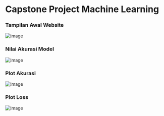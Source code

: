 # Capstone Project Machine Learning

### Tampilan Awal Website
![image](https://user-images.githubusercontent.com/112840692/206920117-2fe659c2-d519-4c7b-8591-a99dac31cb61.png)

### Nilai Akurasi Model
![image](https://user-images.githubusercontent.com/112840692/206919932-59d2f2cf-b3a5-4939-bb86-5c007785aba7.png)

### Plot Akurasi
![image](https://user-images.githubusercontent.com/112840692/206920038-cdaf817f-4fa6-4fec-98e0-1d4c8b3f96c9.png)
### Plot Loss
![image](https://user-images.githubusercontent.com/112840692/206920068-51976641-834e-4bb4-8d6f-161f93680dee.png)
